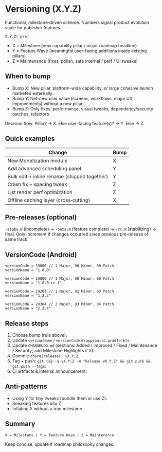 # Versioning (X.Y.Z)

Functional, milestone‑driven scheme. Numbers signal product evolution scale for publisher features.

```
X.Y.Z[-pre]
```
- X = Milestone (new capability pillar / major roadmap headline)
- Y = Feature Wave (meaningful user-facing additions inside existing pillars)
- Z = Maintenance (fixes, polish, safe internal / perf / UI tweaks)

## When to bump
- Bump X: New pillar, platform-wide capability, or large cohesive launch marketed externally.
- Bump Y: Net-new user value (screens, workflows, major UX improvements) without a new pillar.
- Bump Z: Only fixes, performance, visual tweaks, dependency/security patches, refactors.

Decision flow: Pillar? → X. Else user-facing feature(s)? → Y. Else → Z.

## Quick examples
| Change | Bump |
|--------|------|
| New Monetization module | X |
| Add advanced scheduling panel | Y |
| Bulk edit + inline rename (shipped together) | Y |
| Crash fix + spacing tweak | Z |
| List render perf optimization | Z |
| Offline caching layer (cross‑cutting) | X |

## Pre-releases (optional)
`-alpha.N` (incomplete) → `-beta.N` (feature complete) → `-rc.N` (stabilizing) → final.
Only increment if changes occurred since previous pre-release of same track.

## VersionCode (Android)
```
versionCode = 10000 // 1 Major, 00 Minor, 00 Patch
versionName = "1.0.0"

versionCode = 10000 // 1 Major, 00 Minor, 00 Patch
versionName = "1.0.0-rc.1"

versionCode = 10203 // 1 Major, 02 Minor, 03 Patch
versionName = "1.2.3"

versionCode = 20304 // 2 Major, 03 Minor, 04 Patch
versionName = "2.3.4"
```

## Release steps
1. Choose bump (rule above).
2. Update `versionName` / `versionCode` in `app/build.gradle.kts`.
3. Update `CHANGELOG.md` (sections: Added / Improved / Fixed / Maintenance / Security; add Milestone Highlights if X).
4. Commit: `chore(release): vX.Y.Z`.
5. Tag + push: `git tag -a vX.Y.Z -m "Release vX.Y.Z" && git push && git push --tags`.
6. CI artifacts & internal announcement.

## Anti-patterns
- Using Y for tiny tweaks (bundle them or use Z).
- Sneaking features into Z.
- Inflating X without a true milestone.

## Summary
```
X = Milestone | Y = Feature Wave | Z = Maintenance
```
Keep concise; update if roadmap philosophy changes.
